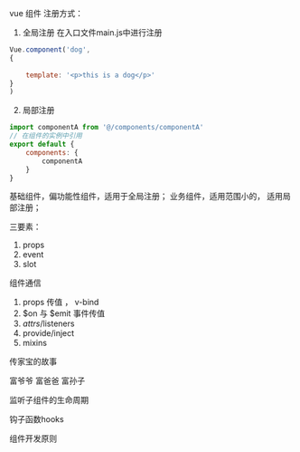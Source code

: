 vue 组件
注册方式：
1. 全局注册
在入口文件main.js中进行注册
```javascript
Vue.component('dog', 
{
    
    template: '<p>this is a dog</p>'
}
)
```
2. 局部注册
```javascript
import componentA from '@/components/componentA'
// 在组件的实例中引用
export default {
    components: {
        componentA
    }
}
```

基础组件，偏功能性组件，适用于全局注册；
业务组件，适用范围小的， 适用局部注册；


三要素：
1. props
2. event
3. slot

组件通信
1. props 传值 ， v-bind
2. $on 与 $emit 事件传值
3. $attrs/$listeners
4. provide/inject
5. mixins

传家宝的故事

富爷爷
富爸爸
富孙子

监听子组件的生命周期

钩子函数hooks



组件开发原则
